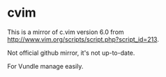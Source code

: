 cvim
====

This is a mirror of c.vim version 6.0 from http://www.vim.org/scripts/script.php?script_id=213.

Not official github mirror, it's not up-to-date.

For Vundle manage easily.
